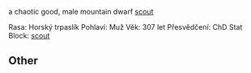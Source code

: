 a chaotic good, male mountain dwarf [scout](https://5e.tools/bestiary.html#scout_mm)

Rasa: Horský trpaslík
Pohlaví: Muž
Věk: 307 let
Přesvědčení: ChD
Stat Block: [scout](https://5e.tools/bestiary.html#scout_mm)


## Other